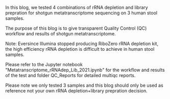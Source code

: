 In this blog, we tested 4 combinations of rRNA depletion and library prepration for shotgun metatranscriptome sequencing on 3 human stool samples.

The purpose of this blog is to give transparent Quality Control (QC) workflow and results of shotgun metatranscriptome.

Note: Eversince Illumina stopped producing RiboZero rRNA depletion kit, the high efficiency rRNA depletion is difficult to achieve in human stool samples.

Please refer to the Jupyter notebook "Metatranscriptome_rRNAdep_Lib_2021.ipynb" for the workflow and results of the test and folder QC_Reports for detailed multiqc reports.

Please note we only tested 3 samples and this blog should only be used as reference not your own rRNA depletion+library prepration decision. 

